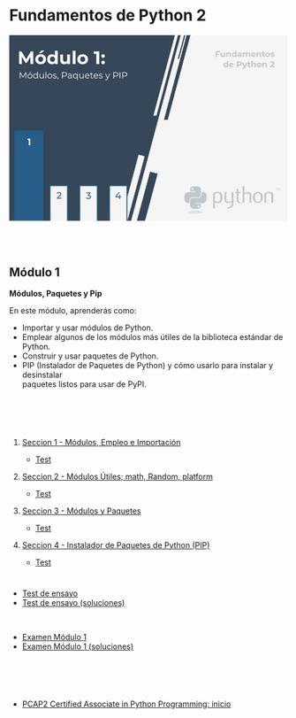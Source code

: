 # Fundamentos de Python 2  

<p align="center">
<img src="img/modulo1.jpg">
</p>  
<br></br>  

## Módulo 1
**Módulos, Paquetes y Pip**

En este módulo, aprenderás como:  

- Importar y usar módulos de Python.
- Emplear algunos de los módulos más útiles de la biblioteca estándar de Python.
- Construir y usar paquetes de Python.
- PIP (Instalador de Paquetes de Python) y cómo usarlo para instalar y desinstalar  
paquetes listos para usar de PyPI.  

<br></br>

#   

1. [Seccion 1 - Módulos, Empleo e Importación](./Seccion1/_Seccion1.md)  
    - [Test](Seccion1/Sec1-ej.md)

2. [Seccion 2 - Módulos Útiles; math, Random, platform](./Seccion2/_Seccion2.md)
    - [Test](Seccion2/Sec2-ej.md)

3. [Seccion 3 - Módulos y Paquetes](./Seccion3/_Seccion3.md)
    - [Test](Seccion3/Sec3-ej.md)

4. [Seccion 4 - Instalador de Paquetes de Python (PIP)](./Seccion4/_Seccion4.md)  
    - [Test](Seccion4/Sec4-ej.md)

#   
- [Test de ensayo](EjerciciosTestModulo1/README.MD)  
- [Test de ensayo (soluciones)](EjerciciosTestModulo1/soltest_mod1.MD)
  
<br>  


- [Examen Módulo 1](ExamenModulo1/README.MD)
- [Examen Módulo 1 (soluciones)](ExamenModulo1/)

#  

<br></br>  
- [PCAP2 Certified Associate in Python Programming: inicio](../README.md)